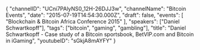 {
    "channelID": "UCni7PAlyNS0_12H-26DJJ3w",
    "channelName": "Bitcoin Events",
    "date": "2015-07-19T14:54:30.000Z",
    "draft": false,
    "events": [
        "Blockchain & Bitcoin Africa Conference 2015"
    ],
    "speakers": ["Daniel Schwartkopff"],
    "tags": ["bitcoin", "gaming", "gambling"],
    "title": "Daniel Schwartkopff - Case study of a Bitcoin sportsbook, BetVIP.com and Bitcoin in iGaming",
    "youtubeID": "sGkjA8mAYFY"
}
